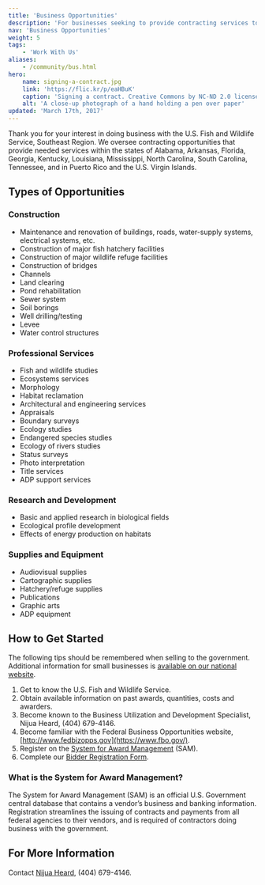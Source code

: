 ```yaml
---
title: 'Business Opportunities'
description: 'For businesses seeking to provide contracting services to the Southeast Region of the U.S. Fish and Wildlife Service, serving Alabama, Arkansas, Florida, Georgia, Kentucky, Louisiana, Mississippi, North Carolina, South Carolina, Tennessee, Puerto Rico and the U.S. Virgin Islands.'
nav: 'Business Opportunities'
weight: 5
tags:
    - 'Work With Us'
aliases:
    - /community/bus.html
hero:
    name: signing-a-contract.jpg
    link: 'https://flic.kr/p/eaHBuK'
    caption: 'Signing a contract. Creative Commons by NC-ND 2.0 licensed photo by Jane Truter.'
    alt: 'A close-up photograph of a hand holding a pen over paper'
updated: 'March 17th, 2017'
---
```


Thank you for your interest in doing business with the U.S. Fish and Wildlife Service, Southeast Region. We oversee contracting opportunities that provide needed services within the states of Alabama, Arkansas, Florida, Georgia, Kentucky, Louisiana, Mississippi, North Carolina, South Carolina, Tennessee, and in Puerto Rico and the U.S. Virgin Islands.

## Types of Opportunities

### Construction
- Maintenance and renovation of buildings, roads, water-supply systems, electrical systems, etc.
- Construction of major fish hatchery facilities
- Construction of major wildlife refuge facilities
- Construction of bridges
- Channels
- Land clearing
- Pond rehabilitation
- Sewer system
- Soil borings
- Well drilling/testing
- Levee
- Water control structures

### Professional Services
- Fish and wildlife studies
- Ecosystems services
- Morphology
- Habitat reclamation
- Architectural and engineering services
- Appraisals
- Boundary surveys
- Ecology studies
- Endangered species studies
- Ecology of rivers studies
- Status surveys
- Photo interpretation
- Title services
- ADP support services

### Research and Development
- Basic and applied research in biological fields
- Ecological profile development
- Effects of energy production on habitats

### Supplies and Equipment
- Audiovisual supplies
- Cartographic supplies
- Hatchery/refuge supplies
- Publications
- Graphic arts
- ADP equipment

## How to Get Started
The following tips should be remembered when selling to the government. Additional information for small businesses is [available on our national website](http://www.fws.gov/cfm/Small%20Business/BusinessWith.html).

1. Get to know the U.S. Fish and Wildlife Service.
2. Obtain available information on past awards, quantities, costs and awarders.
3. Become known to the Business Utilization and Development Specialist, Nijua Heard, (404) 679-4146.
4. Become familiar with the Federal Business Opportunities website, [http://www.fedbizopps.gov](https://www.fbo.gov/).
5. Register on the [System for Award Management](https://www.sam.gov) (SAM).
6. Complete our [Bidder Registration Form](/pdf/form/bidder-registration-form.pdf).

### What is the System for Award Management?
The System for Award Management (SAM) is an official U.S. Government central database that contains a vendor’s business and banking information. Registration streamlines the issuing of contracts and payments from all federal agencies to their vendors, and is required of contractors doing business with the government.

## For More Information

Contact [Nijua Heard](mailto:nijua_heard@fws.gov?subject=Business+Opportunities+with+USFWS), (404) 679-4146.
